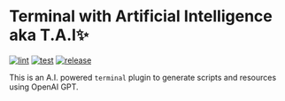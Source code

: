 # Terminal with Artificial Intelligence aka T.A.I✨

[![lint](https://github.com/waldirborbajr/tai/actions/workflows/lint.yaml/badge.svg)](https://github.com/waldirborbajr/tai/actions/workflows/lint.yaml)
[![test](https://github.com/waldirborbajr/tai/actions/workflows/test.yaml/badge.svg)](https://github.com/waldirborbajr/tai/actions/workflows/test.yaml)
[![release](https://github.com/waldirborbajr/tai/actions/workflows/release.yaml/badge.svg)](https://github.com/waldirborbajr/tai/actions/workflows/release.yaml)

This is an A.I. powered `terminal` plugin to generate scripts and resources using OpenAI GPT.
